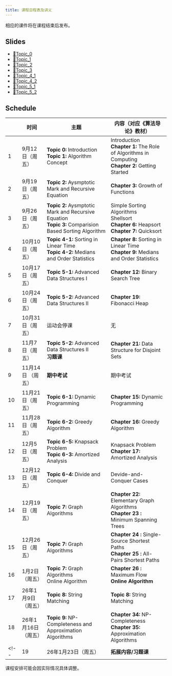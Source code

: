 ```yaml
---
title: 课程日程表及讲义
---
```


相应的课件将在课程结束后发布。

## Slides

- [🔗Topic_0](Algorithm_2025_Topic_0.pdf)
- [🔗Topic_1](Algorithm_2025_Topic_1.pdf)
- [🔗Topic_2](Algorithm_2025_Topic_2.pdf)
- [🔗Topic_3](Algorithm_2025_Topic_3.pdf)
- [🔗Topic_4_1](Algorithm_2025_Topic_4_1(Ch8).pdf)
- [🔗Topic_4_2](Algorithm_2025_Topic_4_2(Ch9).pdf)
- [🔗Topic_5_1](Algorithm_2025_Topic_5_1.pdf)
- [🔗Topic_5_2](Algorithm_2025_Topic_5_2.pdf)
<!-- 
- [🔗Topic_5_2](Algorithm_2025_Topic_5_2.pdf)
- [🔗Topic_6_1](Algorithm_2025_Topic_6_1.pdf)
- [🔗Topic_6_2](Algorithm_2025_Topic_6_2.pdf)
- [🔗Topic_6_3](Algorithm_2025_Topic_6_3.pdf)
- [🔗Topic_6_4](Algorithm_2025_Topic_6_4.pdf)
- [🔗Topic_6_5](Algorithm_2025_Topic_6_5(01KnapsackProblem).pdf)
- [🔗Topic_7_Ch22](Algorithm_2025_Topic_7_Ch22.pdf)
- [🔗Topic_7_Ch23](Algorithm_2025_Topic_7_Ch23.pdf)
- [🔗Topic_7_Ch24](Algorithm_2025_Topic_7_Ch24.pdf)
- [🔗Topic_7_Ch25](Algorithm_2025_Topic_7_Ch25.pdf)
- [🔗Topic_7_Ch26](Algorithm_2025_Topic_7_Ch26.pdf) 
- [🔗Topic_OnlineAlgorithm](Algorithm_2025_Topic_OnlineAlgorithm.pdf) 
- [🔗Topic_8_Ch32](Algorithm_2025_Topic_8_Ch32.pdf) 
- [🔗Topic_9_1](Algorithm_2025_Topic_9_1.pdf) 
- [🔗Topic_9_2](Algorithm_2025_Topic_9_2.pdf) 

-- >

## 资料

<!-- - [🔗背包九讲](背包九讲.pdf) -->

## Schedule

|      | 时间              | 主题                                                         | 内容（对应《算法导论》教材）                                 |
| ---- | ----------------- | ------------------------------------------------------------ | ------------------------------------------------------------ |
| 1    | 9月12日（周五）    | **Topic 0:**  Introduction<br />**Topic 1:**  Algorithm Concept | Introduction<br />**Chapter 1:**  The Role of Algorithms in Computing<br />**Chapter 2:**  Getting Started |
| 2    | 9月19日（周五）    | **Topic 2:**  Aysmptotic Mark and Recursive Equation        | **Chapter 3:**  Growth of Functions                              |
| 3    | 9月26日（周五）   | **Topic 2:**  Aysmptotic Mark and Recursive Equation<br />**Topic 3:**  Comparision Based Sorting Algorithm | Simple Sorting Algorithms<br />Shellsort<br />**Chapter 6:** Heapsort<br />**Chapter 7:** Quicksort                          |
| 4    | 10月10日（周五）   | **Topic 4-1:**  Sorting in Linear Time<br />**Topic 4-2:**  Medians and Order Statistics | **Chapter 8:** Sorting in Linear Time<br />**Chapter 9:** Medians and Order Statistics |
| 5    | 10月17日（周五）   | **Topic 5-1:**  Advanced Data Structures I | **Chapter 12:**  Binary Search Tree |
| 6    | 10月24日（周五）   | **Topic 5-2:**  Advanced Data Structures II                  | **Chapter 19:** Fibonacci Heap            |
| 7    | 10月31日（周五）   | 运动会停课 | 无 |
| 8    | 11月7日（周五）  | **Topic 5-2:**  Advanced Data Structures II<br />**习题课**| **Chapter 21:** Data Structure for Disjoint Sets  |
| 9    | 11月14日 （周五）   | **期中考试** | 期中考试 |
| 10   | 11月21日（周五）   | **Topic 6-1:**  Dynamic Programming                          | **Chapter 15:** Dynamic Programming                          |
| 11   | 11月28日（周五）   | **Topic 6-2:**  Greedy Algorithm                              | **Chapter 16:**  Greedy Algorithm      |
| 12   | 12月5日（周五）    | **Topic 6-5:** Knapsack Problem<br />**Topic 6-3:**  Amortized Analysis| Knapsack Problem<br />**Chapter 17:**  Amortized Analysis|
| 13   | 12月12日（周五）   | **Topic 6-4:**  Divide and Conquer                           | Devide-and-Conquer Cases                                     |
| 14   | 12月19日（周五）   | **Topic 7:** Graph Algorithms                                | **Chapter 22:**  Elementary Graph Algorithms<br />**Chapter 23 :** Minimum Spanning Trees |
| 15   | 12月26日（周五）   | **Topic 7:** Graph Algorithms                                | **Chapter 24 :** Single-Source Shortest Paths<br />**Chapter 25 :** All-Pairs Shortest Paths|
| 16   | 1月2日（周五）     | **Topic 7:** Graph Algorithms<br />Online Algorithm      | **Chapter 26 :** Maximum Flow<br />**Online Algorithm**      |
| 17   | 26年1月9日（周五） | **Topic 8:** String Matching                                 | **Topic 8:** String Matching                                 |
| 18   | 26年1月16日（周五）| **Topic 9:** NP-Completeness and Approximation Algorithms    | **Chapter 34:** NP-Completeness<br />**Chapter 35:** Approximation Algorithms |
<!-- | 19   | 26年1月23日（周五）| **拓展内容/习题课**                        |  online algorithm, approximation algorithms，习题课   | -->

课程安排可能会因实际情况具体调整。